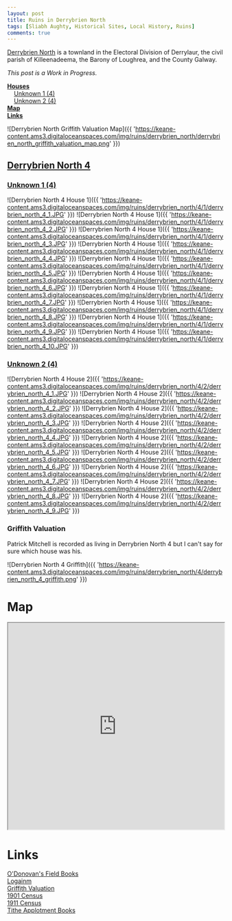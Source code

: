 ```yaml
---
layout: post
title: Ruins in Derrybrien North
tags: [Sliabh Aughty, Historical Sites, Local History, Ruins]
comments: true
---
```


[Derrybrien North](https://www.townlands.ie/galway/loughrea/killeenadeema/derrylaur/derrybrien-north/) is a townland in the Electoral Division of Derrylaur, the civil parish of Killeenadeema, the Barony of Loughrea, and the County Galway.

*This post is a Work in Progress.*

**[Houses](#unknown-1-4)**  
&nbsp;&nbsp;&nbsp;&nbsp;[Unknown 1 (4)](#unknown-1-4)  
&nbsp;&nbsp;&nbsp;&nbsp;[Unknown 2 (4)](#unknown-2-4)  
**[Map](#map)**  
**[Links](#links)**  

![Derrybrien North Griffith Valuation Map]({{ 'https://keane-content.ams3.digitaloceanspaces.com/img/ruins/derrybrien_north/derrybrien_north_griffith_valuation_map.png' }})

## [Derrybrien North 4](#derrybrien-north-4)
### [Unknown 1 (4)](#unknown-1-4)
![Derrybrien North 4 House 1]({{ 'https://keane-content.ams3.digitaloceanspaces.com/img/ruins/derrybrien_north/4/1/derrybrien_north_4_1.JPG' }})
![Derrybrien North 4 House 1]({{ 'https://keane-content.ams3.digitaloceanspaces.com/img/ruins/derrybrien_north/4/1/derrybrien_north_4_2.JPG' }})
![Derrybrien North 4 House 1]({{ 'https://keane-content.ams3.digitaloceanspaces.com/img/ruins/derrybrien_north/4/1/derrybrien_north_4_3.JPG' }})
![Derrybrien North 4 House 1]({{ 'https://keane-content.ams3.digitaloceanspaces.com/img/ruins/derrybrien_north/4/1/derrybrien_north_4_4.JPG' }})
![Derrybrien North 4 House 1]({{ 'https://keane-content.ams3.digitaloceanspaces.com/img/ruins/derrybrien_north/4/1/derrybrien_north_4_5.JPG' }})
![Derrybrien North 4 House 1]({{ 'https://keane-content.ams3.digitaloceanspaces.com/img/ruins/derrybrien_north/4/1/derrybrien_north_4_6.JPG' }})
![Derrybrien North 4 House 1]({{ 'https://keane-content.ams3.digitaloceanspaces.com/img/ruins/derrybrien_north/4/1/derrybrien_north_4_7.JPG' }})
![Derrybrien North 4 House 1]({{ 'https://keane-content.ams3.digitaloceanspaces.com/img/ruins/derrybrien_north/4/1/derrybrien_north_4_8.JPG' }})
![Derrybrien North 4 House 1]({{ 'https://keane-content.ams3.digitaloceanspaces.com/img/ruins/derrybrien_north/4/1/derrybrien_north_4_9.JPG' }})
![Derrybrien North 4 House 1]({{ 'https://keane-content.ams3.digitaloceanspaces.com/img/ruins/derrybrien_north/4/1/derrybrien_north_4_10.JPG' }})

### [Unknown 2 (4)](#unknown-2-4)
![Derrybrien North 4 House 2]({{ 'https://keane-content.ams3.digitaloceanspaces.com/img/ruins/derrybrien_north/4/2/derrybrien_north_4_1.JPG' }})
![Derrybrien North 4 House 2]({{ 'https://keane-content.ams3.digitaloceanspaces.com/img/ruins/derrybrien_north/4/2/derrybrien_north_4_2.JPG' }})
![Derrybrien North 4 House 2]({{ 'https://keane-content.ams3.digitaloceanspaces.com/img/ruins/derrybrien_north/4/2/derrybrien_north_4_3.JPG' }})
![Derrybrien North 4 House 2]({{ 'https://keane-content.ams3.digitaloceanspaces.com/img/ruins/derrybrien_north/4/2/derrybrien_north_4_4.JPG' }})
![Derrybrien North 4 House 2]({{ 'https://keane-content.ams3.digitaloceanspaces.com/img/ruins/derrybrien_north/4/2/derrybrien_north_4_5.JPG' }})
![Derrybrien North 4 House 2]({{ 'https://keane-content.ams3.digitaloceanspaces.com/img/ruins/derrybrien_north/4/2/derrybrien_north_4_6.JPG' }})
![Derrybrien North 4 House 2]({{ 'https://keane-content.ams3.digitaloceanspaces.com/img/ruins/derrybrien_north/4/2/derrybrien_north_4_7.JPG' }})
![Derrybrien North 4 House 2]({{ 'https://keane-content.ams3.digitaloceanspaces.com/img/ruins/derrybrien_north/4/2/derrybrien_north_4_8.JPG' }})
![Derrybrien North 4 House 2]({{ 'https://keane-content.ams3.digitaloceanspaces.com/img/ruins/derrybrien_north/4/2/derrybrien_north_4_9.JPG' }})

### Griffith Valuation
Patrick Mitchell is recorded as living in Derrybrien North 4 but I can't say for sure which house was his.

![Derrybrien North 4 Griffith]({{ 'https://keane-content.ams3.digitaloceanspaces.com/img/ruins/derrybrien_north/4/derrybrien_north_4_griffith.png' }})

# Map
<iframe src="https://www.google.com/maps/d/embed?mid=1vKjn6Gp-F3fnhfm-WRvhOewxFUeimMk&ehbc=2E312F" width="100%" height="480"></iframe>

# Links
[O'Donovan's Field Books](http://places.webworld.org/place/24934)  
[Logainm](https://www.logainm.ie/en/19792)  
[Griffith Valuation](https://www.askaboutireland.ie/griffith-valuation/index.xml?action=doNameSearch&PlaceID=548615&county=Galway&barony=Loughrea&parish=Killeenadeema&townland=Derrybrien,%20north)  
[1901 Census](http://www.census.nationalarchives.ie/pages/1901/Galway/Derrylaur/Derrybrien_North/)  
[1911 Census](http://www.census.nationalarchives.ie/pages/1911/Galway/Derrylaur/Derrybrien__North/)  
[Tithe Applotment Books](http://titheapplotmentbooks.nationalarchives.ie/search/tab/results.jsp?county=Galway&parish=Killeenadeema&townland=Derrybrien&search=Search)  